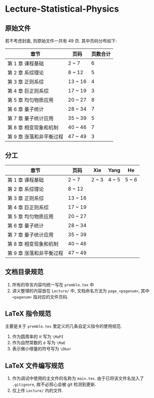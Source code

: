 # Lecture-Statistical-Physics
## 原始文件
若不考虑封面, 则原始文件一共有 49 页. 其中页码分布如下:

| 章节                     | 页码    | 页数合计 |
| ------------------------ | ------- | -------- |
| 第 1 章 课程基础         | 2 ~ 7   | 6        |
| 第 2 章 系综理论         | 8 ~ 12  | 5        |
| 第 3 章 正则系综         | 13 ~ 16 | 4        |
| 第 4 章 巨正则系综       | 17 ~ 19 | 3        |
| 第 5 章 均匀物质应用     | 20 ~ 27 | 8        |
| 第 6 章 量子统计         | 28 ~ 34 | 7        |
| 第 7 章 量子统计应用     | 35 ~ 39 | 5        |
| 第 8 章 相变现象和机制   | 40 ~ 46 | 7        |
| 第 9 章 涨落和非平衡过程 | 47 ~ 49 | 3        |

## 分工
| 章节                     | 页码    | Xie   | Yang  | He    |
| ------------------------ | ------- | ----- | ----- | ----- |
| 第 1 章 课程基础         | 2 ~ 7   | 2 ~ 3 | 4 ~ 5 | 5 ~ 6 |
| 第 2 章 系综理论         | 8 ~ 12  |       |       |       |
| 第 3 章 正则系综         | 13 ~ 16 |       |       |       |
| 第 4 章 巨正则系综       | 17 ~ 19 |       |       |       |
| 第 5 章 均匀物质应用     | 20 ~ 27 |       |       |       |
| 第 6 章 量子统计         | 28 ~ 34 |       |       |       |
| 第 7 章 量子统计应用     | 35 ~ 39 |       |       |       |
| 第 8 章 相变现象和机制   | 40 ~ 46 |       |       |       |
| 第 9 章 涨落和非平衡过程 | 47 ~ 49 |       |       |       |

## 文档目录规范
1. 所有的导言内容均统一写在 `premble.tex` 中
1. 讲义整理的内容放在 `Lecture/` 中, 文档命名方法为 `page_<pagenum>`, 其中 `<pagenum>` 指对应的文件页码.

## LaTeX 指令规范
主要是关于 `premble.tex` 里定义的几条自定义指令的使用规范.
1. 作为圆周率的 $\pi$ 写为 `\MaPI`
1. 作为自然常数的 $e$ 写为 `\MaE`
1. 表示微小增量的符号写为 `\Dbar`

## LaTeX 文件编写规范
1. 作为调试中使用的主文件的名称为 `main.tex`. 由于已将该文件名加入了 `.gitignore`, 故不必担心会被 git 检测到更新.
1. 仅上传 `Lecture/` 内的文件.
